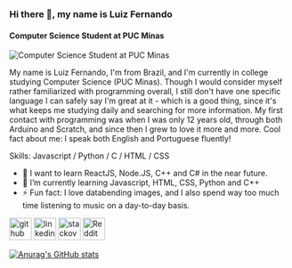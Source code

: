 ### Hi there 👋, my name is Luiz Fernando
#### Computer Science Student at PUC Minas
![Computer Science Student at PUC Minas](https://cdn.discordapp.com/attachments/389590832086253578/824354436586536960/gh_banner.png)

My name is Luiz Fernando, I'm from Brazil, and I'm currently in college studying Computer Science (PUC Minas). Though I would consider myself rather familiarized with programming overall, I still don't have one specific language I can safely say I'm great at it - which is a good thing, since it's what keeps me studying daily and searching for more information. My first contact with programming was when I was only 12 years old, through both Arduino and Scratch, and since then I grew to love it more and more. Cool fact about me: I speak both English and Portuguese fluently!

Skills: Javascript / Python / C / HTML / CSS

- 🔭 I want to learn ReactJS, Node.JS, C++ and C# in the near future.
- 🌱 I’m currently learning Javascript, HTML, CSS, Python and C++ 
- ⚡ Fun fact: I love databending images, and I also spend way too much time listening to music on a day-to-day basis. 


[<img src='https://cdn.jsdelivr.net/npm/simple-icons@3.0.1/icons/github.svg' alt='github' height='40'>](https://github.com/lfnand0)  [<img src='https://cdn.jsdelivr.net/npm/simple-icons@3.0.1/icons/linkedin.svg' alt='linkedin' height='40'>](https://www.linkedin.com/in/luiz-f/)  [<img src='https://cdn.jsdelivr.net/npm/simple-icons@3.0.1/icons/stackoverflow.svg' alt='stackoverflow' height='40'>](https://stackoverflow.com/users/15472473)  [<img src='https://cdn.jsdelivr.net/npm/simple-icons@3.0.1/icons/reddit.svg' alt='Reddit' height='40'>](https://www.reddit.com/user/dexTHRW)  


[![Anurag's GitHub stats](https://github-readme-stats.vercel.app/api?username=lfnand0)](https://github.com/anuraghazra/github-readme-stats)
<!--
**lfnand0/lfnand0** is a ✨ _special_ ✨ repository because its `README.md` (this file) appears on your GitHub profile.

Here are some ideas to get you started:

- 🔭 I’m currently working on ...
- 🌱 I’m currently learning ...
- 👯 I’m looking to collaborate on ...
- 🤔 I’m looking for help with ...
- 💬 Ask me about ...
- 📫 How to reach me: ...
- 😄 Pronouns: ...
- ⚡ Fun fact: ...
-->
